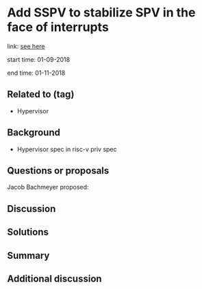 # Add SSPV to stabilize SPV in the face of interrupts

link: [see here](https://groups.google.com/a/groups.riscv.org/d/msgid/isa-dev/5A53FC7C.5070305%40gmail.com)

start time: 01-09-2018

end time: 01-11-2018

## Related to (tag)
- Hypervisor

## Background
- Hypervisor spec in risc-v priv spec

## Questions or proposals

Jacob Bachmeyer proposed:


## Discussion



## Solutions


## Summary


## Additional discussion

